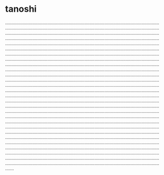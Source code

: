# tanoshi

.......................................................................................................................................................................................................................................................................................................................................................................................................................................................................................................................................................................................................................................................................................................................................................................................................................................................................................................................................................................................................................................................................................................................................................................................................................................................................................................................................................................................................................................................................................................................................................................................................................................................................................................................................................................................................................................................................................................................................................................................................................................................................................................................................................................................................................................................................................................................................................................................................................................................................................................................................................................................................................................................................................................................................................................................................................................................................................................................................................................................................................................................................................................................................................................................................................................................................................................................................................................................................................................................................................................................................................................................................................